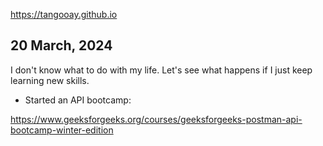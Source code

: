 https://tangooay.github.io

## 20 March, 2024
I don't know what to do with my life. Let's see what happens if I just keep learning new skills.
- Started an API bootcamp:

https://www.geeksforgeeks.org/courses/geeksforgeeks-postman-api-bootcamp-winter-edition
